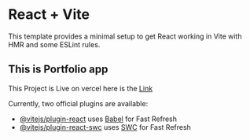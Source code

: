# React + Vite

This template provides a minimal setup to get React working in Vite with HMR and some ESLint rules.

## This is Portfolio app

This Project is Live on vercel here is the [Link](https://wfa-portfolio-vite-react-tailwind.vercel.app/)

Currently, two official plugins are available:

- [@vitejs/plugin-react](https://github.com/vitejs/vite-plugin-react/blob/main/packages/plugin-react/README.md) uses [Babel](https://babeljs.io/) for Fast Refresh
- [@vitejs/plugin-react-swc](https://github.com/vitejs/vite-plugin-react-swc) uses [SWC](https://swc.rs/) for Fast Refresh
